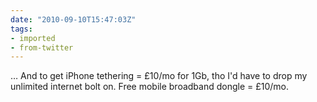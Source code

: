 ```yaml
---
date: "2010-09-10T15:47:03Z"
tags:
- imported
- from-twitter
---
```

… And to get iPhone tethering = £10/mo for 1Gb, tho I'd have to drop my unlimited internet bolt on. Free mobile broadband dongle = £10/mo.
